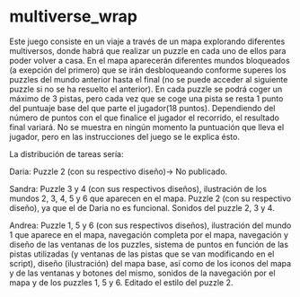 # multiverse_wrap
Este juego consiste en un viaje a través de un mapa explorando diferentes multiversos, donde habrá que realizar un puzzle en cada uno de ellos para poder volver a casa.
En el mapa aparecerán diferentes mundos bloqueados (a exepción del primero) que se irán desbloqueando conforme superes los puzzles del mundo anterior hasta el final (no se puede acceder al siguiente puzzle si no se ha resuelto el anterior). En cada puzzle se podrá coger un máximo de 3 pistas, pero cada vez que se coge una pista se resta 1 punto del puntuaje base del que parte el jugador(18 puntos). Dependiendo del número de puntos con el que finalice el jugador el recorrido, el resultado final variará. No se muestra en ningún momento la puntuación que lleva el jugador, pero en las instrucciones del juego se le explica ésto.

La distribución de tareas sería:

Daria: Puzzle 2 (con su respectivo diseño)-> No publicado.

Sandra: Puzzle 3 y 4 (con sus respectivos diseños), ilustración de los mundos 2, 3, 4, 5 y 6 que aparecen en el mapa. Puzzle 2 (con su respectivo diseño), ya que el de Daria no es funcional. Sonidos del puzzle 2, 3 y 4.

Andrea: Puzzle 1, 5 y 6 (con sus respectivos diseños), ilustración del mundo 1 que aparece en el mapa, navegación completa por el mapa, navegación y diseño de las ventanas de los puzzles, sistema de puntos en función de las pistas utilizadas (y ventanas de las pistas que se van modificando en el script), diseño (ilustración) del mapa base, así como de los iconos del mapa y de las ventanas y botones del mismo, sonidos de la navegación por el mapa y de los puzzles 1, 5 y 6. Editado el estilo del puzzle 2.


